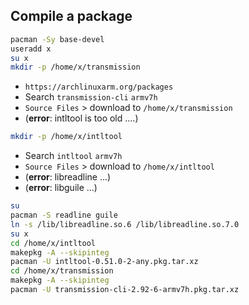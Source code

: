 Compile a package
--- 

```sh
pacman -Sy base-devel
useradd x
su x
mkdir -p /home/x/transmission
```

- `https://archlinuxarm.org/packages`  
- Search `transmission-cli` `armv7h`  
- `Source Files` > download to `/home/x/transmission`  
- (**error**: intltool is too old ....)

```sh
mkdir -p /home/x/intltool
```

- Search `intltool` `armv7h`  
- `Source Files` > download to `/home/x/intltool` 
- (**error**: libreadline ...)  
- (**error**: libguile ...)  

```sh
su
pacman -S readline guile
ln -s /lib/libreadline.so.6 /lib/libreadline.so.7.0
su x
cd /home/x/intltool
makepkg -A --skipinteg
pacman -U intltool-0.51.0-2-any.pkg.tar.xz
cd /home/x/transmission
makepkg -A --skipinteg
pacman -U transmission-cli-2.92-6-armv7h.pkg.tar.xz
```
